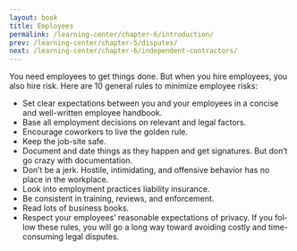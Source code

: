 ```yaml
---
layout: book
title: Employees
permalink: /learning-center/chapter-6/introduction/
prev: /learning-center/chapter-5/disputes/
next: /learning-center/chapter-6/independent-contractors/
---
```


You need employees to get things done. But when you hire employees, you also hire risk. Here are 10 gen­eral rules to min­i­mize employee risks:

<ul><li>Set clear expec­ta­tions between you and your employ­ees in a con­cise and well-written employee handbook.</li>
<li>Base all employ­ment deci­sions on rel­e­vant and legal factors.</li>
<li>Encour­age cowork­ers to live the golden rule.</li>
<li>Keep the job-site safe.</li>
<li>Doc­u­ment and date things as they hap­pen and get sig­na­tures. But don’t go crazy with documentation.</li>
<li>Don’t be a jerk. Hos­tile, intim­i­dat­ing, and offen­sive behav­ior has no place in the workplace.</li>
<li>Look into employ­ment prac­tices lia­bil­ity insurance.</li>
<li>Be con­sis­tent in train­ing, reviews, and enforcement.</li>
<li>Read lots of busi­ness books.</li>
<li>Respect your employ­ees’ rea­son­able expec­ta­tions of pri­vacy. If you fol­low these rules, you will go a long way toward avoid­ing costly and time-consuming legal disputes.</li></ul>
